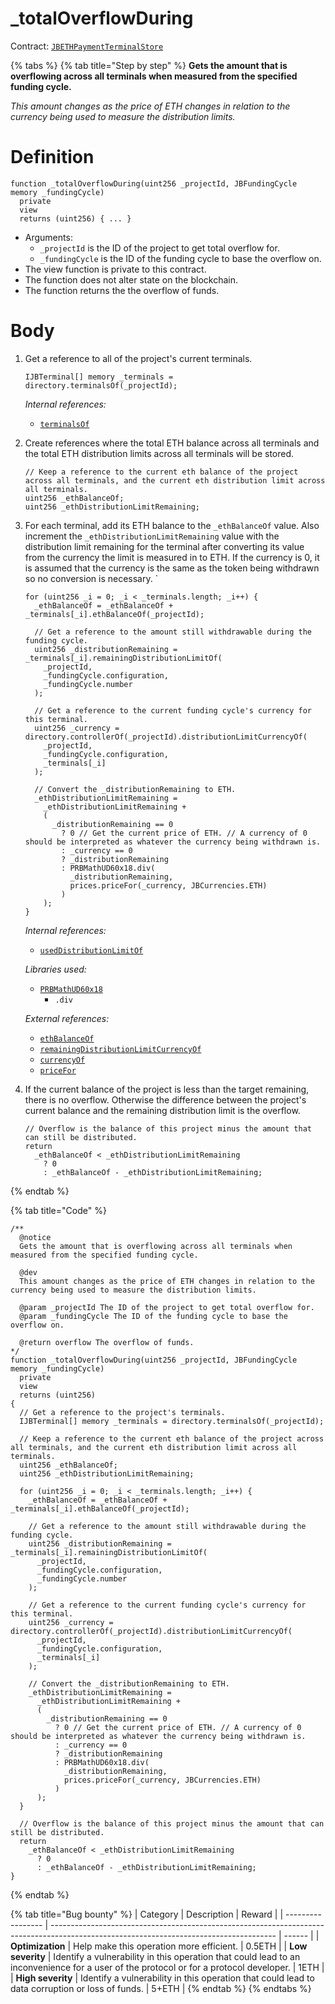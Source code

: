 # \_totalOverflowDuring

Contract: [`JBETHPaymentTerminalStore`](../)​‌

{% tabs %}
{% tab title="Step by step" %}
**Gets the amount that is overflowing across all terminals when measured from the specified funding cycle.**

_This amount changes as the price of ETH changes in relation to the currency being used to measure the distribution limits._

# Definition

```solidity
function _totalOverflowDuring(uint256 _projectId, JBFundingCycle memory _fundingCycle)
  private
  view
  returns (uint256) { ... }
```

* Arguments:
  * `_projectId` is the ID of the project to get total overflow for.
  * `_fundingCycle` is the ID of the funding cycle to base the overflow on.
* The view function is private to this contract.
* The function does not alter state on the blockchain.
* The function returns the the overflow of funds.

# Body

1.  Get a reference to all of the project's current terminals.

    ```solidity
    IJBTerminal[] memory _terminals = directory.terminalsOf(_projectId);
    ```

    _Internal references:_

    * [`terminalsOf`](../../../jbdirectory/read/terminalsof.md)
2.  Create references where the total ETH balance across all terminals and the total ETH distribution limits across all terminals will be stored.

    ```solidity
    // Keep a reference to the current eth balance of the project across all terminals, and the current eth distribution limit across all terminals.
    uint256 _ethBalanceOf;
    uint256 _ethDistributionLimitRemaining;
    ```
3.  For each terminal, add its ETH balance to the `_ethBalanceOf` value. Also increment the `_ethDistributionLimitRemaining` value with the distribution limit remaining for the terminal after converting its value from the currency the limit is measured in to ETH. If the currency is 0, it is assumed that the currency is the same as the token being withdrawn so no conversion is necessary. \`

    ```solidity
    for (uint256 _i = 0; _i < _terminals.length; _i++) {
      _ethBalanceOf = _ethBalanceOf + _terminals[_i].ethBalanceOf(_projectId);

      // Get a reference to the amount still withdrawable during the funding cycle.
      uint256 _distributionRemaining = _terminals[_i].remainingDistributionLimitOf(
        _projectId,
        _fundingCycle.configuration,
        _fundingCycle.number
      );

      // Get a reference to the current funding cycle's currency for this terminal.
      uint256 _currency = directory.controllerOf(_projectId).distributionLimitCurrencyOf(
        _projectId,
        _fundingCycle.configuration,
        _terminals[_i]
      );

      // Convert the _distributionRemaining to ETH.
      _ethDistributionLimitRemaining =
        _ethDistributionLimitRemaining +
        (
          _distributionRemaining == 0
            ? 0 // Get the current price of ETH. // A currency of 0 should be interpreted as whatever the currency being withdrawn is.
            : _currency == 0
            ? _distributionRemaining
            : PRBMathUD60x18.div(
              _distributionRemaining,
              prices.priceFor(_currency, JBCurrencies.ETH)
            )
        );
    }
    ```

    _Internal references:_

    * [`usedDistributionLimitOf`](../properties/useddistributionlimitof.md)

    _Libraries used:_

    * [`PRBMathUD60x18`](https://github.com/hifi-finance/prb-math/blob/main/contracts/PRBMathUD60x18.sol)
      * `.div`

    _External references:_

    * [`ethBalanceOf`](../../jbethpaymentterminal/read/ethbalanceof.md)
    * [`remainingDistributionLimitCurrencyOf`](../../jbethpaymentterminal/read/remainingdistributionlimitcurrencyof.md)
    * [`currencyOf`](../../../or-controllers/jbcontroller/properties/currencyof.md)
    * [`priceFor`](../../../jbprices/read/pricefor.md)
4.  If the current balance of the project is less than the target remaining, there is no overflow. Otherwise the difference between the project's current balance and the remaining distribution limit is the overflow.

    ```solidity
    // Overflow is the balance of this project minus the amount that can still be distributed.
    return
      _ethBalanceOf < _ethDistributionLimitRemaining
        ? 0
        : _ethBalanceOf - _ethDistributionLimitRemaining;
    ```
{% endtab %}

{% tab title="Code" %}
```solidity
/**
  @notice
  Gets the amount that is overflowing across all terminals when measured from the specified funding cycle.

  @dev
  This amount changes as the price of ETH changes in relation to the currency being used to measure the distribution limits.

  @param _projectId The ID of the project to get total overflow for.
  @param _fundingCycle The ID of the funding cycle to base the overflow on.

  @return overflow The overflow of funds.
*/
function _totalOverflowDuring(uint256 _projectId, JBFundingCycle memory _fundingCycle)
  private
  view
  returns (uint256)
{
  // Get a reference to the project's terminals.
  IJBTerminal[] memory _terminals = directory.terminalsOf(_projectId);

  // Keep a reference to the current eth balance of the project across all terminals, and the current eth distribution limit across all terminals.
  uint256 _ethBalanceOf;
  uint256 _ethDistributionLimitRemaining;

  for (uint256 _i = 0; _i < _terminals.length; _i++) {
    _ethBalanceOf = _ethBalanceOf + _terminals[_i].ethBalanceOf(_projectId);

    // Get a reference to the amount still withdrawable during the funding cycle.
    uint256 _distributionRemaining = _terminals[_i].remainingDistributionLimitOf(
      _projectId,
      _fundingCycle.configuration,
      _fundingCycle.number
    );

    // Get a reference to the current funding cycle's currency for this terminal.
    uint256 _currency = directory.controllerOf(_projectId).distributionLimitCurrencyOf(
      _projectId,
      _fundingCycle.configuration,
      _terminals[_i]
    );

    // Convert the _distributionRemaining to ETH.
    _ethDistributionLimitRemaining =
      _ethDistributionLimitRemaining +
      (
        _distributionRemaining == 0
          ? 0 // Get the current price of ETH. // A currency of 0 should be interpreted as whatever the currency being withdrawn is.
          : _currency == 0
          ? _distributionRemaining
          : PRBMathUD60x18.div(
            _distributionRemaining,
            prices.priceFor(_currency, JBCurrencies.ETH)
          )
      );
  }

  // Overflow is the balance of this project minus the amount that can still be distributed.
  return
    _ethBalanceOf < _ethDistributionLimitRemaining
      ? 0
      : _ethBalanceOf - _ethDistributionLimitRemaining;
}
```
{% endtab %}

{% tab title="Bug bounty" %}
| Category          | Description                                                                                                                            | Reward |
| ----------------- | -------------------------------------------------------------------------------------------------------------------------------------- | ------ |
| **Optimization**  | Help make this operation more efficient.                                                                                               | 0.5ETH |
| **Low severity**  | Identify a vulnerability in this operation that could lead to an inconvenience for a user of the protocol or for a protocol developer. | 1ETH   |
| **High severity** | Identify a vulnerability in this operation that could lead to data corruption or loss of funds.                                        | 5+ETH  |
{% endtab %}
{% endtabs %}
